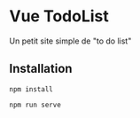 # Vue TodoList

Un petit site simple de "to do list"

Installation
---
```
npm install

npm run serve
```

